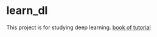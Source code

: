 # learn_dl
This project is for studying deep learning.
[book of tutorial](https://link.jscdn.cn/1drv/aHR0cHM6Ly8xZHJ2Lm1zL2IvcyFBckZreWRWRnA1ejJ4MVM5LWpUYm9ncEQ3akhTP2U9ZllWTnZy.pdf)
